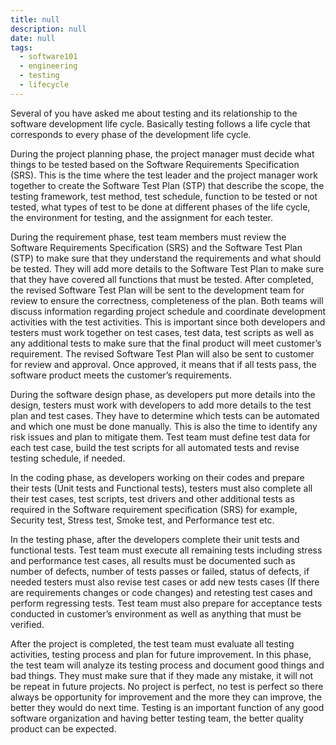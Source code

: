 ```yaml
---
title: null
description: null
date: null
tags:
  - software101
  - engineering
  - testing
  - lifecycle
---
```


Several of you have asked me about testing and its relationship to the software development life cycle. Basically testing follows a life cycle that corresponds to every phase of the development life cycle.

During the project planning phase, the project manager must decide what things to be tested based on the Software Requirements Specification (SRS). This is the time where the test leader and the project manager work together to create the Software Test Plan (STP) that describe the scope, the testing framework, test method, test schedule, function to be tested or not tested, what types of test to be done at different phases of the life cycle, the environment for testing, and the assignment for each tester.

During the requirement phase, test team members must review the Software Requirements Specification (SRS) and the Software Test Plan (STP) to make sure that they understand the requirements and what should be tested. They will add more details to the Software Test Plan to make sure that they have covered all functions that must be tested. After completed, the revised Software Test Plan will be sent to the development team for review to ensure the correctness, completeness of the plan. Both teams will discuss information regarding project schedule and coordinate development activities with the test activities. This is important since both developers and testers must work together on test cases, test data, test scripts as well as any additional tests to make sure that the final product will meet customer’s requirement. The revised Software Test Plan will also be sent to customer for review and approval. Once approved, it means that if all tests pass, the software product meets the customer’s requirements.

During the software design phase, as developers put more details into the design, testers must work with developers to add more details to the test plan and test cases. They have to determine which tests can be automated and which one must be done manually. This is also the time to identify any risk issues and plan to mitigate them. Test team must define test data for each test case, build the test scripts for all automated tests and revise testing schedule, if needed.

In the coding phase, as developers working on their codes and prepare their tests (Unit tests and Functional tests), testers must also complete all their test cases, test scripts, test drivers and other additional tests as required in the Software requirement specification (SRS) for example, Security test, Stress test, Smoke test, and Performance test etc.

In the testing phase, after the developers complete their unit tests and functional tests. Test team must execute all remaining tests including stress and performance test cases, all results must be documented such as number of defects, number of tests passes or failed, status of defects, if needed testers must also revise test cases or add new tests cases (If there are requirements changes or code changes) and retesting test cases and perform regressing tests. Test team must also prepare for acceptance tests conducted in customer’s environment as well as anything that must be verified.

After the project is completed, the test team must evaluate all testing activities, testing process and plan for future improvement. In this phase, the test team will analyze its testing process and document good things and bad things. They must make sure that if they made any mistake, it will not be repeat in future projects. No project is perfect, no test is perfect so there always be opportunity for improvement and the more they can improve, the better they would do next time. Testing is an important function of any good software organization and having better testing team, the better quality product can be expected.
